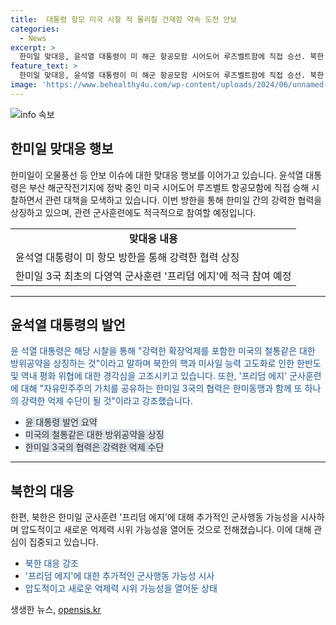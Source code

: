 ```yaml
---
title:  대통령 항모 미국 시찰 적 물리칠 건재함 약속 도전 안보
categories:
  - News
excerpt: >
  한미일 맞대응, 윤석열 대통령이 미 해군 항공모함 시어도어 루즈벨트함에 직접 승선. 북한 오물풍선 등 긴장 고조와 함게 맞대응 전략 수립. 윤 대통령, 항모 주력 전투기 및 장비 시찰 후 미국의 강력한 억제 수단 강조. 이번 방한으로 한미일 3국 최초의 다영역 군사훈련 프리덤 에지 참여 예고. 북한은 추가 군사행동 가능성 시사.
feature_text: >
  한미일 맞대응, 윤석열 대통령이 미 해군 항공모함 시어도어 루즈벨트함에 직접 승선. 북한 오물풍선 등 긴장 고조와 함게 맞대응 전략 수립. 윤 대통령, 항모 주력 전투기 및 장비 시찰 후 미국의 강력한 억제 수단 강조. 이번 방한으로 한미일 3국 최초의 다영역 군사훈련 프리덤 에지 참여 예고. 북한은 추가 군사행동 가능성 시사.
image: 'https://www.behealthy4u.com/wp-content/uploads/2024/06/unnamed-file.png'
---
```


<p><img src="https://www.behealthy4u.com/wp-content/uploads/2024/06/unnamed-file.png" alt="info 속보" /></p>

<h2 data-ke-size="size26">한미일 맞대응 행보</h2>

<p data-ke-size="size16">한미일이 오물풍선 등 안보 이슈에 대한 맞대응 행보를 이어가고 있습니다. 윤석열 대통령은 부산 해군작전기지에 정박 중인 미국 시어도어 루즈벨트 항공모함에 직접 승해 시찰하면서 관련 대책을 모색하고 있습니다. 이번 방한을 통해 한미일 간의 강력한 협력을 상징하고 있으며, 관련 군사훈련에도 적극적으로 참여할 예정입니다.</p>

<table>
  <tr>
    <td style="text-align: center; height: 17px;"><b>맞대응 내용</b></td>
  </tr>
  <tr>
    <td>윤석열 대통령이 미 항모 방한을 통해 강력한 협력 상징</td>
  </tr>
  <tr>
    <td>한미일 3국 최초의 다영역 군사훈련 '프리덤 에지'에 적극 참여 예정</td>
  </tr>
</table>

<hr>

<h2 data-ke-size="size26">윤석열 대통령의 발언</h2>

<p data-ke-size="size16"><span style="color: #1a5490;">윤 석열 대통령은 해당 시찰을 통해 "강력한 확장억제를 포함한 미국의 철통같은 대한 방위공약을 상징하는 것"이라고 말하며 북한의 핵과 미사일 능력 고도화로 인한 한반도 및 역내 평화 위협에 대한 경각심을 고조시키고 있습니다. 또한, '프리덤 에지' 군사훈련에 대해 "자유민주주의 가치를 공유하는 한미일 3국의 협력은 한미동맹과 함께 또 하나의 강력한 억제 수단이 될 것"이라고 강조했습니다.</span></p>

<ul>
  <li><span style="background-color: #21538527; color: #333333;">윤 대통령 발언 요약</span></li>
  <li><span style="background-color: #21538527; color: #333333;">미국의 철통같은 대한 방위공약을 상징</span></li>
  <li><span style="background-color: #21538527; color: #333333;">한미일 3국의 협력은 강력한 억제 수단</span></li>
</ul>

<hr>

<h2 data-ke-size="size26">북한의 대응</h2>

<p data-ke-size="size16">한편, 북한은 한미일 군사훈련 '프리덤 에지'에 대해 추가적인 군사행동 가능성을 시사하며 압도적이고 새로운 억제력 시위 가능성을 열어둔 것으로 전해졌습니다. 이에 대해 관심이 집중되고 있습니다.</p>

<ul>
  <li><span style="color: #1a5490;">북한 대응 강조</span></li>
  <li><span style="color: #1a5490;">'프리덤 에지'에 대한 추가적인 군사행동 가능성 시사</span></li>
  <li><span style="color: #1a5490;">압도적이고 새로운 억제력 시위 가능성을 열어둔 상태</span></li>
</ul>
생생한 뉴스, <a href="https://opensis.kr" rel="dofollow">opensis.kr</a>


